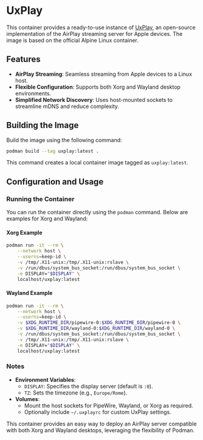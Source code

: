 # UxPlay

This container provides a ready-to-use instance of [UxPlay](https://github.com/FDH2/UxPlay), an open-source implementation of the AirPlay streaming server for Apple devices. The image is based on the official Alpine Linux container.

## Features
- **AirPlay Streaming**: Seamless streaming from Apple devices to a Linux host.
- **Flexible Configuration**: Supports both Xorg and Wayland desktop environments.
- **Simplified Network Discovery**: Uses host-mounted sockets to streamline mDNS and reduce complexity.

## Building the Image

Build the image using the following command:

```bash
podman build --tag uxplay:latest .
```

This command creates a local container image tagged as `uxplay:latest`.

## Configuration and Usage

### Running the Container

You can run the container directly using the `podman` command. Below are examples for Xorg and Wayland:

#### Xorg Example

```bash
podman run -it --rm \
    --network host \
    --userns=keep-id \
    -v /tmp/.X11-unix:/tmp/.X11-unix:rslave \
    -v /run/dbus/system_bus_socket:/run/dbus/system_bus_socket \
    -e DISPLAY="$DISPLAY" \
    localhost/uxplay:latest
```

#### Wayland Example

```bash
podman run -it --rm \
    --network host \
    --userns=keep-id \
    -v $XDG_RUNTIME_DIR/pipewire-0:$XDG_RUNTIME_DIR/pipewire-0 \
    -v $XDG_RUNTIME_DIR/wayland-0:$XDG_RUNTIME_DIR/wayland-0 \
    -v /run/dbus/system_bus_socket:/run/dbus/system_bus_socket \
    -v /tmp/.X11-unix:/tmp/.X11-unix:rslave \
    -e DISPLAY="$DISPLAY" \
    localhost/uxplay:latest
```

### Notes
- **Environment Variables**:
  - `DISPLAY`: Specifies the display server (default is `:0`).
  - `TZ`: Sets the timezone (e.g., `Europe/Rome`).
- **Volumes**:
  - Mount the host sockets for PipeWire, Wayland, or Xorg as required.
  - Optionally include `~/.uxplayrc` for custom UxPlay settings.

This container provides an easy way to deploy an AirPlay server compatible with both Xorg and Wayland desktops, leveraging the flexibility of Podman.
